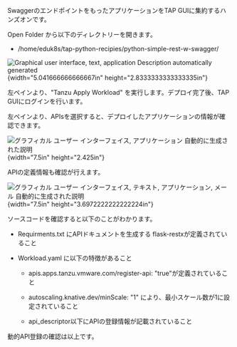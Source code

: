 SwaggerのエンドポイントをもったアプリケーションをTAP
GUIに集約するハンズオンです。

Open Folder から以下のディレクトリーを開きます。

-   /home/eduk8s/tap-python-recipies/python-simple-rest-w-swagger/

![Graphical user interface, text, application Description automatically
generated](../media/image49.png){width="5.041666666666667in"
height="2.8333333333333335in"}

左ペインより、"Tanzu Apply Workload" を実行します。デプロイ完了後、TAP
GUIにログインを行います。

左ペインより、APIsを選択すると、デプロイしたアプリケーションの情報が確認できます。

![グラフィカル ユーザー インターフェイス, アプリケーション
自動的に生成された説明](../media/image50.png){width="7.5in"
height="2.425in"}

APIの定義情報も確認が行えます。

![グラフィカル ユーザー インターフェイス, テキスト, アプリケーション,
メール 自動的に生成された説明](../media/image51.png){width="7.5in"
height="3.6972222222222224in"}

ソースコードを確認すると以下のことがわかります。

-   Requirments.txt にAPIドキュメントを生成する
    flask-restxが定義されていること

-   Workload.yaml に以下の特徴があること

    -   apis.apps.tanzu.vmware.com/register-api:
        \"true\"が定義されていること

    -   autoscaling.knative.dev/minScale: \"1\"
        により、最小スケール数が1に設定されていること

    -   api_descriptor以下にAPIの登録情報が記載されていること

動的API登録の確認は以上です。
